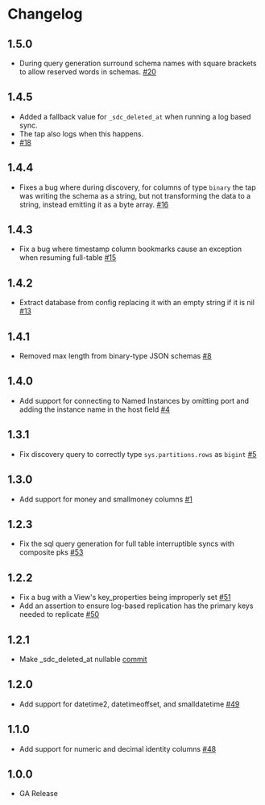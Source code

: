 # Changelog

## 1.5.0
  * During query generation surround schema names with square brackets to allow reserved words in schemas. [#20](https://github.com/singer-io/tap-mssql/pull/20)

## 1.4.5
  * Added a fallback value for `_sdc_deleted_at` when running a log based sync.
  * The tap also logs when this happens.
  * [#18](https://github.com/singer-io/tap-mssql/pull/18)

## 1.4.4
  * Fixes a bug where during discovery, for columns of type `binary` the tap was writing the schema as a string, but not transforming the data to a string, instead emitting it as a byte array. [#16](https://github.com/singer-io/tap-mssql/pull/16)

## 1.4.3
  * Fix a bug where timestamp column bookmarks cause an exception when resuming full-table [#15](https://github.com/singer-io/tap-mssql/pull/15)

## 1.4.2
  * Extract database from config replacing it with an empty string if it is nil [#13](https://github.com/singer-io/tap-mssql/pull/13)

## 1.4.1
  * Removed max length from binary-type JSON schemas [#8](https://github.com/singer-io/tap-mssql/pull/8/)

## 1.4.0
  * Add support for connecting to Named Instances by omitting port and adding the instance name in the host field [#4](https://github.com/singer-io/tap-mssql/pull/4)

## 1.3.1
  * Fix discovery query to correctly type `sys.partitions.rows` as `bigint` [#5](https://github.com/singer-io/tap-mssql/pull/5)

## 1.3.0
  * Add support for money and smallmoney columns [#1](https://github.com/singer-io/tap-mssql/pull/1)

## 1.2.3
  * Fix the sql query generation for full table interruptible syncs with composite pks [#53](https://github.com/stitchdata/tap-mssql/pull/53)

## 1.2.2
  * Fix a bug with a View's key_properties being improperly set [#51](https://github.com/stitchdata/tap-mssql/pull/51)
  * Add an assertion to ensure log-based replication has the primary keys needed to replicate [#50](https://github.com/stitchdata/tap-mssql/pull/50)

## 1.2.1
  * Make _sdc_deleted_at nullable [commit](https://github.com/stitchdata/tap-mssql/commit/e95170bab642da301346cdf56485f8778d32ad2b)

## 1.2.0
  * Add support for datetime2, datetimeoffset, and smalldatetime [#49](https://github.com/stitchdata/tap-mssql/pull/49)

## 1.1.0
 * Add support for numeric and decimal identity columns [#48](https://github.com/stitchdata/tap-mssql/pull/48)

## 1.0.0
 * GA Release
